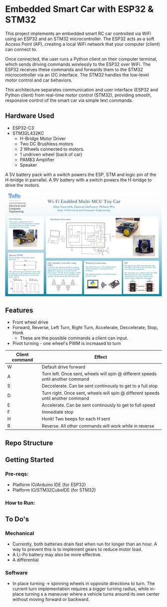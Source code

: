 # **Embedded Smart Car with ESP32 & STM32**
This project implements an embedded smart RC car controlled via WiFi using an ESP32 and an STM32 microcontroller. The ESP32 acts as a soft Access Point (AP), creating a local WiFi network that your computer (client) can connect to. 

Once connected, the user runs a Python client on their computer terminal, which sends driving commands wirelessly to the ESP32 over WiFi. The ESP32 receives these commands and forwards them to the STM32 microcontroller via an I2C interface. The STM32 handles the low-level motor control and car behaviors.

This architecture separates communication and user interface (ESP32 and Python client) from real-time motor control (STM32), providing smooth, responsive control of the smart car via simple text commands.

## Hardware Used
- ESP32-C3
- STM32L432KC
  - H-Bridge Motor Driver
  - Two DC Brushless motors
  - 2 Wheels connected to motors.
  - 1 undriven wheel (back of car)
  - PAM83 Amplifier
  - Speaker

A 5V battery pack with a switch powers the ESP, STM and logic pin of the H-bridge in parrallel. A 9V battery with a switch powers the H-bridge to drive the motors.
  
![Poster](media/poster-presentation.jpg)

## Features
- Front wheel drive
- Forward, Reverse, Left Turn, Right Turn, Accelerate, Deccelerate, Stop, Honk
  - These are the possible commands a client can input. 
- Pivot turning - one wheel's PWM is increased to turn

| Client command  | Effect | 
|-----------------|-----|
| W | Default drive forward | 
| A | Turn left. Once sent, wheels will spin @ different speeds until another command | 
| S | Deccelerate. Can be sent continously to get to a full stop |
| D | Turn right. Once sent, wheels will spin @ different speeds until another command |
| E | Accelerate. Can be sent continously to get to full speed |
| F | Immediate stop |
| H | Honk! Two beeps for each H sent |
| R | Reverse. All other commands will work while in reverse |

## Repo Structure

## Getting Started
### Pre-reqs:
- Platform IO/Arduino IDE (for ESP32)
- Platform IO/STM32CubeIDE (for STM32)
  
### How to Run:

## To Do's
### Mechanical
- Currently, both batteries drain fast when run for longer than an hour. A way to prevent this is to implement gears to reduce motor load.
- A Li-Po battery may also be more effective.
- A differential 

### Software
- In place turning -> spinning wheels in opposite directions to turn. The current turn implementation requires a bigger turning radius, while in-place turning s a maneuver where a vehicle turns around its own center without moving forward or backward.
